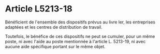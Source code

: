 # Article L5213-18

Bénéficient de l'ensemble des dispositifs prévus au livre Ier, les entreprises adaptées et les centres de distribution de travail.

Toutefois, le bénéfice de ces dispositifs ne peut se cumuler, pour un même poste, ni avec l'aide au poste mentionnée à l'article L. 5213-19, ni avec aucune aide spécifique portant sur le même objet.